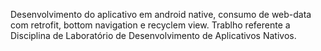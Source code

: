 Desenvolvimento do aplicativo em android native, consumo de web-data com retrofit, bottom navigation e recyclem view.
Trablho referente a Disciplina de Laboratório de Desenvolvimento de Aplicativos Nativos.
